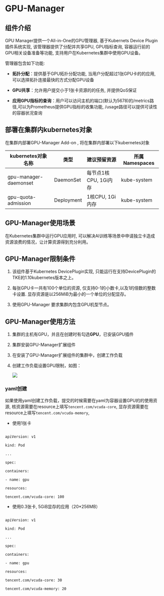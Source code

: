 # GPU-Manager

## 组件介绍

GPU Manager提供一个All-in-One的GPU管理器, 基于Kubernets Device Plugin插件系统实现, 该管理器提供了分配并共享GPU, GPU指标查询, 容器运行前的GPU相关设备准备等功能, 支持用户在Kubernetes集群中使用GPU设备。

管理器包含如下功能:

- **拓扑分配**：提供基于GPU拓扑分配功能, 当用户分配超过1张GPU卡的的应用, 可以选择拓扑连接最快的方式分配GPU设备

- **GPU共享**：允许用户提交小于1张卡资源的的任务, 并提供QoS保证

- **应用GPU指标的查询**：用户可以访问主机的端口(默认为5678)的/metrics路径,可以为Prometheus提供GPU指标的收集功能, /usage路径可以提供可读性的容器状况查询

## 部署在集群内kubernetes对象

在集群内部署GPU-Manager Add-on , 将在集群内部署以下kubernetes对象

| kubernetes对象名称        | 类型         | 建议预留资源 | 所属Namespaces |
| --------------------- | ---------- | ------ | ------------ |
| gpu-manager-daemonset | DaemonSet  | 每节点1核CPU, 1Gi内存 | kube-system  |
| gpu-quota-admission   | Deployment | 1核CPU, 1Gi内存      | kube-system  |

## GPU-Manager使用场景

在Kubernetes集群中运行GPU应用时, 可以解决AI训练等场景中申请独立卡造成资源浪费的情况，让计算资源得到充分利用。

## GPU-Manager限制条件

1. 该组件基于Kubernetes DevicePlugin实现, 只能运行在支持DevicePlugin的TKE的1.10kubernetes版本之上。

2. 每张GPU卡一共有100个单位的资源, 仅支持0-1的小数卡,以及1的倍数的整数卡设置. 显存资源是以256MiB为最小的一个单位的分配显存。

3. 使用GPU-Manager 要求集群内包含GPU机型节点。

## GPU-Manager使用方法

1. 集群的主机有GPU，并且在创建时有勾选**GPU**，已安装GPU插件

2. 集群安装GPU-Manager扩展组件

3. 在安装了GPU-Manager扩展组件的集群中，创建工作负载

4. 创建工作负载设置GPU限制，如图：

   ![](https://main.qcloudimg.com/raw/c06872ddc0fafbf92345c0d9f26e4ecd.png)


### yaml创建

如果使用yaml创建工作负载，提交的时候需要在yaml为容器设置GPU的的使用资源, 核资源需要在resource上填写`tencent.com/vcuda-core`, 显存资源需要在resource上填写`tencent.com/vcuda-memory`,

- 使用1张卡

```

apiVersion: v1

kind: Pod

...

spec:

containers:

- name: gpu

resources:

tencent.com/vcuda-core: 100
```

- 使用0.3张卡, 5GiB显存的应用（20*256MB）

```

apiVersion: v1

kind: Pod

...

spec:

containers:

- name: gpu

resources:

tencent.com/vcuda-core: 30

tencent.com/vcuda-memory: 20
```
